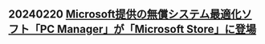 ## 20240220 [Microsoft提供の無償システム最適化ソフト「PC Manager」が「Microsoft Store」に登場](https://forest.watch.impress.co.jp/docs/serial/yajiuma/1569852.html)
